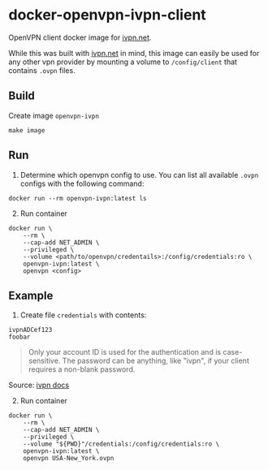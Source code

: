 # docker-openvpn-ivpn-client
OpenVPN client docker image for [ivpn.net](https://www.ivpn.net/).

While this was built with [ivpn.net](https://www.ivpn.net/) in mind, this image
can easily be used for any other vpn provider by mounting a volume to
`/config/client` that contains `.ovpn` files.

## Build

Create image `openvpn-ivpn`

```
make image
```

## Run

1. Determine which openvpn config to use. You can list all available `.ovpn`
configs with the following command:

```
docker run --rm openvpn-ivpn:latest ls
```

2. Run container

```
docker run \
    --rm \
    --cap-add NET_ADMIN \
    --privileged \
    --volume <path/to/openvpn/credentails>:/config/credentials:ro \
    openvpn-ivpn:latest \
    openvpn <config>
```

## Example

1. Create file `credentials` with contents:

```
ivpnADCef123
foobar
```
> Only your account ID is used for the authentication and is case-sensitive.
> The password can be anything, like "ivpn", if your client requires a non-blank password.

Source: [ivpn docs](https://www.ivpn.net/setup/linux-terminal/)

2. Run container 

```
docker run \
    --rm \
    --cap-add NET_ADMIN \
    --privileged \
    --volume "${PWD}"/credentials:/config/credentials:ro \
    openvpn-ivpn:latest \
    openvpn USA-New_York.ovpn
```
